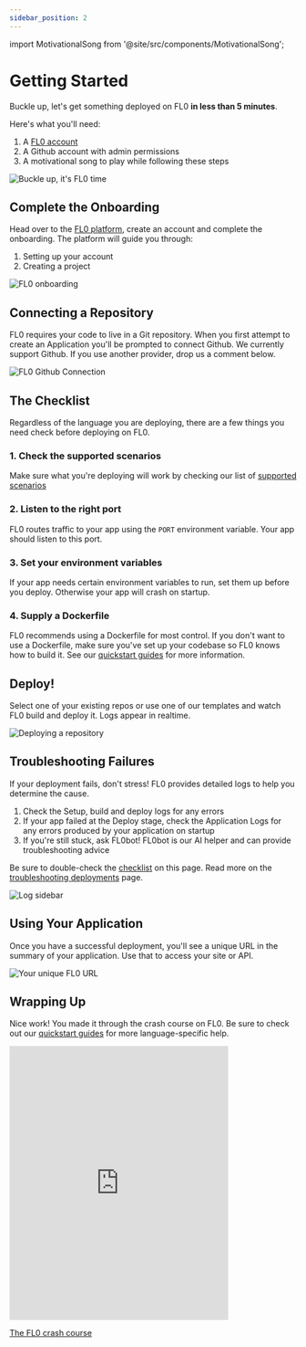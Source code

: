 ```yaml
---
sidebar_position: 2
---
```


import MotivationalSong from '@site/src/components/MotivationalSong';

# Getting Started

Buckle up, let's get something deployed on FL0 **in less than 5 minutes**.

Here's what you'll need:

1. A [FL0 account](https://app.fl0.dev)
2. A Github account with admin permissions
3. A <MotivationalSong>motivational song</MotivationalSong> to play while following these steps

![Buckle up, it's FL0 time](./assets/buckle-up.gif)

## Complete the Onboarding

Head over to the [FL0 platform](https://app.fl0.dev/), create an account and complete the onboarding. The platform will guide you through:

1. Setting up your account
2. Creating a project

![FL0 onboarding](./assets/onboarding.gif)

## Connecting a Repository

FL0 requires your code to live in a Git repository. When you first attempt to create an Application you'll be prompted to connect Github.
We currently support Github. If you use another provider, drop us a comment below.

![FL0 Github Connection](./assets/github-connection.gif)

## The Checklist

Regardless of the language you are deploying, there are a few things you need check before deploying on FL0.

<div>
  <div class="card">
    <div class="card__header">
      <h3>1. Check the supported scenarios</h3>
    </div>
    <div class="card__body">
      <p>
        Make sure what you're deploying will work by checking our list of <a href="/docs/supported-scenarios">supported scenarios</a>
      </p>
    </div>
  </div>
</div>
<div class="margin-top--md">
  <div class="card">
    <div class="card__header">
      <h3>2. Listen to the right port</h3>
    </div>
    <div class="card__body">
      <p>
        FL0 routes traffic to your app using the <code>PORT</code> environment variable. Your app should listen to this port.
      </p>
    </div>
  </div>
</div>
<div class="margin-top--md">
  <div class="card">
    <div class="card__header">
      <h3>3. Set your environment variables</h3>
    </div>
    <div class="card__body">
      <p>
        If your app needs certain environment variables to run, set them up before you deploy. Otherwise your app will crash on startup.
      </p>
    </div>
  </div>
</div>
<div class="margin-top--md">
  <div class="card">
    <div class="card__header">
      <h3>4. Supply a Dockerfile</h3>
    </div>
    <div class="card__body">
      <p>
        FL0 recommends using a Dockerfile for most control. If you don't want to use a Dockerfile, make sure you've set up your codebase so FL0 knows how to build it. See our <a href="/docs/category/quickstarts/">quickstart guides</a> for more information.
      </p>
    </div>
  </div>
</div>

## Deploy!

Select one of your existing repos or use one of our templates and watch FL0 build and deploy it. Logs appear in realtime.

![Deploying a repository](./assets/deployment.gif)

## Troubleshooting Failures

If your deployment fails, don't stress! FL0 provides detailed logs to help you determine the cause.

1. Check the Setup, build and deploy logs for any errors
2. If your app failed at the Deploy stage, check the Application Logs for any errors produced by your application on startup
3. If you're still stuck, ask FL0bot! FL0bot is our AI helper and can provide troubleshooting advice

Be sure to double-check the [checklist](#the-checklist) on this page. Read more on the [troubleshooting deployments](/docs/troubleshooting) page.

![Log sidebar](./assets/log-sidebar.png)

## Using Your Application

Once you have a successful deployment, you'll see a unique URL in the summary of your application. Use that to access your site or API.

![Your unique FL0 URL](./assets/unique-url.png)

## Wrapping Up

Nice work! You made it through the crash course on FL0. Be sure to check out our [quickstart guides](/docs/category/quickstarts/) for more language-specific help.

<iframe src="https://giphy.com/embed/sw2jHJepEyfoEYUToh" width="384" height="480" frameBorder="0" class="giphy-embed" allowFullScreen></iframe><p><a href="https://giphy.com/gifs/MotorTrend-top-gear-topgear-america-sw2jHJepEyfoEYUToh">The FL0 crash course</a></p>
